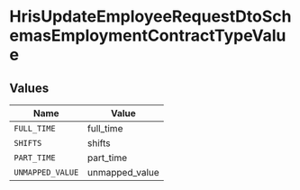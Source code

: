 # HrisUpdateEmployeeRequestDtoSchemasEmploymentContractTypeValue


## Values

| Name             | Value            |
| ---------------- | ---------------- |
| `FULL_TIME`      | full_time        |
| `SHIFTS`         | shifts           |
| `PART_TIME`      | part_time        |
| `UNMAPPED_VALUE` | unmapped_value   |